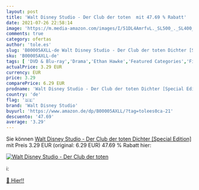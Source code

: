 ```yaml
---
layout: post
title: 'Walt Disney Studio - Der Club der toten  mit 47.69 % Rabatt'
date: 2021-07-26 22:58:14
image: 'https://m.media-amazon.com/images/I/51DL4AmrfvL._SL500_._SL400_.jpg'
comments: true
category: ofertas
author: 'tole.es'
slug: 'B00005AXLL-de Walt Disney Studio - Der Club der toten Dichter [Special...'
sku: 'B00005AXLL-de'
tags: [ 'DVD & Blu-ray','Drama','Ethan Hawke','Featured Categories','Filme','Robin Williams','Schauspieler','walt disney studio', ]
actualPrice: 3.29 EUR
currency: EUR
price: 3.29
comparePrice: 6.29 EUR
prodname: 'Walt Disney Studio - Der Club der toten Dichter [Special Edition]'
country: 'de'
flag: '🇩🇪'
brand: 'Walt Disney Studio'
buyurl: 'https://www.amazon.de/dp/B00005AXLL/?tag=tolees0ca-21'
descuento: '47.69'
average: '3.29'
---
```


Sie können [Walt Disney Studio - Der Club der toten Dichter [Special Edition]](https://www.amazon.de/dp/B00005AXLL/?tag=tolees0ca-21) mit Preis 3.29 EUR (original: 6.29 EUR) 47.69 % Rabatt hier:

[![Walt Disney Studio - Der Club der toten ](https://m.media-amazon.com/images/I/51DL4AmrfvL._SL500_._SL400_.jpg)](https://www.amazon.de/dp/B00005AXLL/?tag=tolees0ca-21)

ℹ️:


[🛒 Hier!!](https://www.amazon.de/dp/B00005AXLL/?tag=tolees0ca-21)
